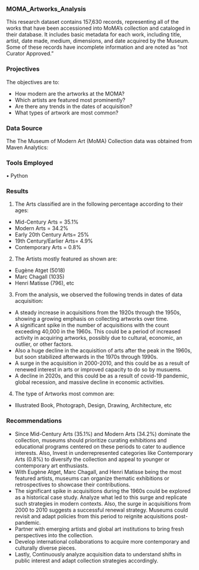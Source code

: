 ### MOMA_Artworks_Analysis
This research dataset contains 157,630 records, representing all of the works that have been accessioned into MoMA’s collection and cataloged in their database. It includes basic metadata for each work, including title, artist, date made, medium, dimensions, and date acquired by the Museum. Some of these records have incomplete information and are noted as “not Curator Approved.”

### Projectives
The objectives are to:
- How modern are the artworks at the MOMA?
- Which artists are featured most prominently?
- Are there any trends in the dates of acquisition?
- What types of artwork are most common?

### Data Source
The The Museum of Modern Art (MoMA) Collection data was obtained from Maven Analytics:

### Tools Employed
•	Python

### Results
1. The Arts classified are in the following percentage according to their ages:
- Mid-Century Arts = 35.1%
- Modern Arts = 34.2%
- Early 20th Century Arts= 25%
- 19th Century/Earlier Arts= 4.9%
- Contemporary Arts = 0.8%

2. The Artists mostly featured as shown are:
- Eugène Atget (5018)
- Marc Chagall (1035)
- Henri Matisse (796), etc

3. From the analysis, we observed the following trends in dates of data acquisition:
- A steady increase in acquisitions from the 1920s through the 1950s, showing a growing emphasis on collecting artworks over time.
- A significant spike in the number of acquisitions with the count exceeding 40,000 in the 1960s. This could be a period of increased activity in acquiring artworks, possibly due to cultural, economic, an outlier, or other factors.
- Also a huge decline in the acquisition of arts after the peak in the 1960s, but soon stabilized afterwards in the 1970s through 1990s.
- A surge in the acquisition in 2000-2010, and this could be as a result of renewed interest in arts or improved capacity to do so by musuems.
- A decline in 2020s, and this could be as a result of covid-19 pandemic, global recession, and massive decline in economic activities.

4. The type of Artworks most common are:
- Illustrated Book, Photograph, Design, Drawing, Architecture, etc

### Recommendations
- Since Mid-Century Arts (35.1%) and Modern Arts (34.2%) dominate the collection, museums should prioritize curating exhibitions and educational programs centered on these periods to cater to audience interests. Also, Invest in underrepresented categories like Contemporary Arts (0.8%) to diversify the collection and appeal to younger or contemporary art enthusiasts.
- With Eugène Atget, Marc Chagall, and Henri Matisse being the most featured artists, museums can organize thematic exhibitions or retrospectives to showcase their contributions.
- The significant spike in acquisitions during the 1960s could be explored as a historical case study. Analyze what led to this surge and replicate such strategies in modern contexts. Also, the surge in acquisitions from 2000 to 2010 suggests a successful renewal strategy. Museums could revisit and adapt policies from this period to reignite acquisitions post-pandemic.
- Partner with emerging artists and global art institutions to bring fresh perspectives into the collection.
- Develop international collaborations to acquire more contemporary and culturally diverse pieces.
- Lastly, Continuously analyze acquisition data to understand shifts in public interest and adapt collection strategies accordingly.



